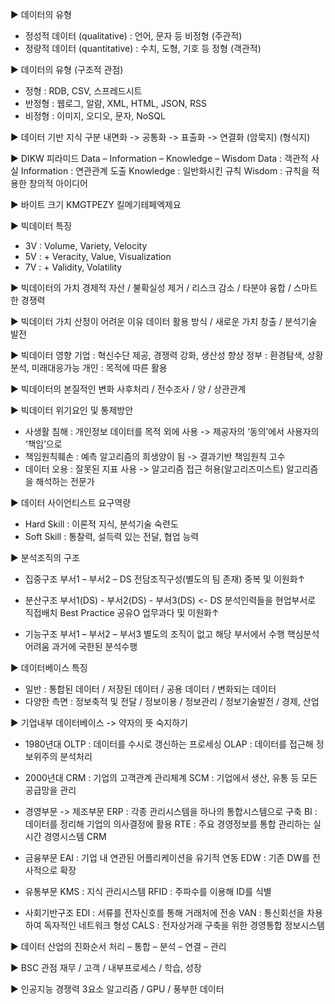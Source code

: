 ▶ 데이터의 유형
- 정성적 데이터 (qualitative) : 언어, 문자 등 비정형 (주관적)
- 정량적 데이터 (quantitative) : 수치, 도형, 기호 등 정형 (객관적)

▶ 데이터의 유형 (구조적 관점)
- 정형 : RDB, CSV, 스프레드시트
- 반정형 : 웹로그, 알람, XML, HTML, JSON, RSS
- 비정형 : 이미지, 오디오, 문자, NoSQL

▶ 데이터 기반 지식 구분
내면화 -> 공통화 -> 표출화 -> 연결화
     (암묵지)            (형식지)

▶ DIKW 피라미드
Data – Information – Knowledge – Wisdom
Data : 객관적 사실
Information : 연관관계 도출
Knowledge : 일반화시킨 규칙
Wisdom : 규칙을 적용한 창의적 아이디어

▶ 바이트 크기
KMGTPEZY 킬메기테페엑제요

▶ 빅데이터 특징
- 3V : Volume, Variety, Velocity
- 5V : + Veracity, Value, Visualization
- 7V : + Validity, Volatility

▶ 빅데이터의 가치
경제적 자산 / 불확실성 제거 / 리스크 감소 / 타분야 융합 / 스마트한 경쟁력

▶ 빅데이터 가치 산정이 어려운 이유
데이터 활용 방식 / 새로운 가치 창출 / 분석기술 발전

▶ 빅데이터 영향
기업 : 혁신수단 제공, 경쟁력 강화, 생산성 향상
정부 : 환경탐색, 상황분석, 미래대응가능
개인 : 목적에 따른 활용

▶ 빅데이터의 본질적인 변화
사후처리 / 전수조사 / 양 / 상관관계

▶ 빅데이터 위기요인 및 통제방안
- 사생활 침해 : 개인정보 데이터를 목적 외에 사용
	-> 제공자의 ‘동의’에서 사용자의 ‘책임’으로
- 책임원칙훼손 : 예측 알고리즘의 희생양이 됨
	-> 결과기반 책임원칙 고수
- 데이터 오용 : 잘못된 지표 사용
	-> 알고리즘 접근 허용(알고리즈미스트)
		알고리즘을 해석하는 전문가

▶ 데이터 사이언티스트 요구역량
- Hard Skill : 이론적 지식, 분석기술 숙련도
- Soft Skill : 통찰력, 설득력 있는 전달, 협업 능력

▶ 분석조직의 구조
- 집중구조
 부서1 – 부서2 – DS
	전담조직구성(별도의 팀 존재)
중복 및 이원화↑

- 분산구조
부서1(DS) - 부서2(DS) - 부서3(DS) <- DS
	분석인력들을 현업부서로 직접배치
Best Practice 공유O
업무과다 및 이원화↑

- 기능구조
부서1 – 부서2 – 부서3
	별도의 조직이 없고 해당 부서에서 수행
핵심분석 어려움
과거에 국한된 분석수행

▶ 데이터베이스 특징
- 일반 : 통합된 데이터 / 저장된 데이터 / 공용 데이터 /
	변화되는 데이터
- 다양한 측면 : 정보축적 및 전달 / 정보이용 / 정보관리 /
	정보기술발전 / 경제, 산업

▶ 기업내부 데이터베이스 -> 약자의 뜻 숙지하기
- 1980년대
OLTP : 데이터를 수시로 갱신하는 프로세싱
OLAP : 데이터를 접근해 정보위주의 분석처리

- 2000년대
CRM : 기업의 고객관계 관리체계
SCM : 기업에서 생산, 유통 등 모든 공급망을 관리

- 경영부문 -> 제조부문
ERP : 각종 관리시스템을 하나의 통합시스템으로 구축
BI : 데이터를 정리해 기업의 의사결정에 활용
RTE : 주요 경영정보를 통합 관리하는 실시간 경영시스템
CRM

- 금융부문
EAI : 기업 내 연관된 어플리케이션을 유기적 연동
EDW : 기존 DW를 전사적으로 확장

- 유통부문
KMS : 지식 관리시스템
RFID : 주파수를 이용해 ID를 식별

- 사회기반구조
EDI : 서류를 전자신호를 통해 거래처에 전송
VAN : 통신회선을 차용하여 독자적인 네트워크 형성
CALS : 전자상거래 구축을 위한 경영통합 정보시스템

▶ 데이터 산업의 진화순서
처리 – 통합 – 분석 – 연결 – 관리

▶ BSC 관점
재무 / 고객 / 내부프로세스 / 학습, 성장

▶ 인공지능 경쟁력 3요소
알고리즘 / GPU / 풍부한 데이터
